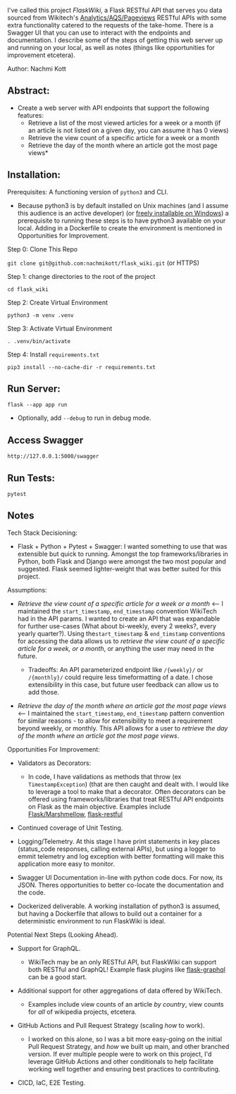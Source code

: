 I've called this project *FlaskWiki*, a Flask RESTful API that serves you data sourced from Wikitech's [Analytics/AQS/Pageviews](https://wikitech.wikimedia.org/wiki/Analytics/AQS/Pageviews) RESTful APIs with some extra functionality catered to the requests of the take-home. There is a Swagger UI that you can use to interact with the endpoints and documentation. I describe some of the steps of getting this web server up and running on your local, as well as notes (things like opportunities for improvement etcetera).
  
Author: Nachmi Kott

## **Abstract**:

* Create a web server with API endpoints that support the following features:
  * Retrieve a list of the most viewed articles for a week or a month (if an article is not listed on a given day, you can assume it has 0 views)
  * Retrieve the view count of a specific article for a week or a month
  * Retrieve the day of the month where an article got the most page views*

## Installation:

Prerequisites: A functioning version of `python3` and CLI.

* Because python3 is by default installed on Unix machines (and I assume this audience is an active developer) (or [freely installable on Windows](https://docs.python.org/3/using/windows.html#:~:text=Python%20will%20always%20be%20available,PowerShell%20session%20by%20typing%20python%20.)) a prerequisite to running these steps is to have python3 available on your local. Adding in a Dockerfile to create the environment is mentioned in Opportunities for Improvement.

Step 0: Clone This Repo

`git clone git@github.com:nachmikott/flask_wiki.git` (or HTTPS)

Step 1: change directories to the root of the project

`cd flask_wiki`

Step 2: Create Virtual Environment

`python3 -m venv .venv`

Step 3: Activate Virtual Environment

`. .venv/bin/activate`

Step 4: Install `requirements.txt`

`pip3 install --no-cache-dir -r requirements.txt`

## Run Server:

`flask --app app run`

* Optionally, add `--debug` to run in debug mode.

## Access Swagger

`http://127.0.0.1:5000/swagger`

## Run Tests:

`pytest`

## Notes

Tech Stack Decisioning:

* Flask + Python + Pytest + Swagger: I wanted something to use that was extensible but quick to running. Amongst the top frameworks/libraries in Python, both Flask and Django were amongst the two most popular and suggested. Flask seemed lighter-weight that was better suited for this project.

Assumptions:
* *Retrieve the view count of a specific article for a week or a month* <-- I maintained the `start_timestamp`, `end_timestamp` convention WikiTech had in the API params. I wanted to create an API that was expandable for further use-cases (What about bi-weekly, every 2 weeks?, every yearly quarter?). Using the`start_timestamp` & `end_timstamp` conventions for accessing the data allows us to *retrieve the view count of a specific article for a week, or a month*, or anything the user may need in the future.

  * Tradeoffs: An API parameterized endpoint like `/{weekly}/` or `/{monthly}/` could require less timeformatting of a date. I chose extensibility in this case, but future user feedback can allow us to add those.
* *Retrieve the day of the month where an article got the most page views* <-- I maintained the `start_timestamp`, `end_timestamp` pattern convention for similar reasons - to allow for extensibility to meet a requirement beyond weekly, or monthly. This API allows for a user to *retrieve the day of the month where an article got the most page views*.

Opportunities For Improvement:

* Validators as Decorators:

  * In code, I have validations as methods that throw (ex `TimestampException`) (that are then caught and dealt with. I would like to leverage a tool to make that a decorator. Often decorators can be offered using frameworks/libraries that treat RESTful API endpoints on Flask as the main objective. Examples include [Flask/Marshmellow](https://flask-smorest.readthedocs.io/en/latest/), [flask-restful](https://flask-restful.readthedocs.io/en/latest/)
* Continued coverage of Unit Testing.
* Logging/Telemetry. At this stage I have print statements in key places (status_code responses, calling external APIs), but using a logger to emmit telemetry and log exception with better formatting will make this application more easy to monitor. 
* Swagger UI Documentation in-line with python code docs. For now, its JSON. Theres opportunities to better co-locate the documentation and the code.
* Dockerized deliverable. A working installation of python3 is assumed, but having a Dockerfile that allows to build out a container for a deterministic environment to run FlaskWiki is ideal.

Potential Next Steps (Looking Ahead).

* Support for GraphQL.

  * WikiTech may be an only RESTful API, but FlaskWiki can support both RESTful and GraphQL! Example flask plugins like [flask-graphql](https://github.com/graphql-python/flask-graphql) can be a good start.
* Additional support for other aggregations of data offered by WikiTech.

  * Examples include view counts of an article _by country_, view counts for _all_ of wikipedia projects, etcetera.
* GitHub Actions and Pull Request Strategy (scaling _how_ to work).

  * I worked on this alone, so I was a bit more easy-going on the initial Pull Request Strategy, and _how_ we built up main, and other branched version. If ever multiple people were to work on this project, I'd leverage GitHub Actions and other conditionals to help facilitate working well together and ensuring best practices to contributing.
* CICD, IaC, E2E Testing.
